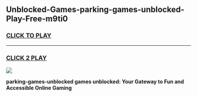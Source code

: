 
## Unblocked-Games-parking-games-unblocked-Play-Free-m9ti0
<h3>
<a href="https://premium76.site?title=parking-games-unblocked&ref=20A">CLICK TO PLAY</a></h3>
<hr>

<h3>
<a href="https://premium76.site?title=parking-games-unblocked&ref=20A">CLICK 2 PLAY</a>
  
</h3>

<a href="https://premium76.site?title=parking-games-unblocked&ref=20A"><img src="https://clearcache.store/games.png"></a>


**parking-games-unblocked games unblocked: Your Gateway to Fun and Accessible Online Gaming**
